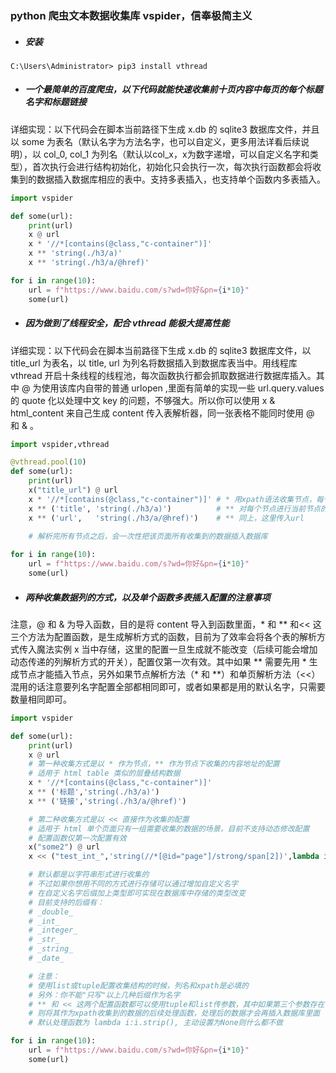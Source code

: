 ﻿### python 爬虫文本数据收集库 vspider，信奉极简主义

- ##### 安装
```
C:\Users\Administrator> pip3 install vthread
```
- ##### 一个最简单的百度爬虫，以下代码就能快速收集前十页内容中每页的每个标题名字和标题链接
详细实现：以下代码会在脚本当前路径下生成 x.db 的 sqlite3 数据库文件，并且以 some 为表名（默认名字为方法名字，也可以自定义，更多用法详看后续说明），以 col_0, col_1 为列名（默认以col_x，x为数字递增，可以自定义名字和类型），首次执行会进行结构初始化，初始化只会执行一次，每次执行函数都会将收集到的数据插入数据库相应的表中。支持多表插入，也支持单个函数内多表插入。

```python
import vspider

def some(url):
    print(url)
    x @ url
    x * '//*[contains(@class,"c-container")]'
    x ** 'string(./h3/a)'
    x ** 'string(./h3/a/@href)'

for i in range(10):
    url = f"https://www.baidu.com/s?wd=你好&pn={i*10}"
    some(url)
```
- ##### 因为做到了线程安全，配合 vthread 能极大提高性能
详细实现：以下代码会在脚本当前路径下生成 x.db 的 sqlite3 数据库文件，以 title_url 为表名，以 title, url 为列名将数据插入到数据库表当中。用线程库 vthread 开启十条线程的线程池，每次函数执行都会抓取数据进行数据库插入。其中 @ 为使用该库内自带的普通 urlopen ,里面有简单的实现一些 url.query.values 的 quote 化以处理中文 key 的问题，不够强大。所以你可以使用 x & html_content 来自己生成 content 传入表解析器，同一张表格不能同时使用 @ 和 & 。

```python
import vspider,vthread

@vthread.pool(10)
def some(url):
    print(url)
    x("title_url") @ url
    x * '//*[contains(@class,"c-container")]' # * 用xpath语法收集节点，每个节点将会传递给下一级处理
    x ** ('title', 'string(./h3/a)')          # ** 对每个节点进行当前节点的xpath解析，传入title列
    x ** ('url',   'string(./h3/a/@href)')    # ** 同上，这里传入url
    
    # 解析完所有节点之后，会一次性把该页面所有收集到的数据插入数据库

for i in range(10):
    url = f"https://www.baidu.com/s?wd=你好&pn={i*10}"
    some(url)
```

- ##### 两种收集数据列的方式，以及单个函数多表插入配置的注意事项
注意，@ 和 & 为导入函数，目的是将 content 导入到函数里面，\* 和 \*\* 和<< 这三个方法为配置函数，是生成解析方式的函数，目前为了效率会将各个表的解析方式传入魔法实例 x 当中存储，这里的配置一旦生成就不能改变（后续可能会增加动态传递的列解析方式的开关），配置仅第一次有效。其中如果 \*\* 需要先用 \* 生成节点才能插入节点，另外如果节点解析方法（\* 和 \*\*）和单页解析方法（<<）混用的话注意要列名字配置全部都相同即可，或者如果都是用的默认名字，只需要数量相同即可。

```python
import vspider

def some(url):
    print(url)
    x @ url
    # 第一种收集方式是以 * 作为节点，** 作为节点下收集的内容地址的配置
    # 适用于 html table 类似的层叠结构数据
    x * '//*[contains(@class,"c-container")]'
    x ** ('标题','string(./h3/a)')
    x ** ('链接','string(./h3/a/@href)')

    # 第二种收集方式是以 << 直接作为收集的配置
    # 适用于 html 单个页面只有一组需要收集的数据的场景，目前不支持动态修改配置
    # 配置函数仅第一次配置有效
    x("some2") @ url
    x << ("test_int_",'string(//*[@id="page"]/strong/span[2])',lambda i:i.strip()[:20])

    # 默认都是以字符串形式进行收集的
    # 不过如果你想用不同的方式进行存储可以通过增加自定义名字
    # 在自定义名字后缀加上类型即可实现在数据库中存储的类型改变
    # 目前支持的后缀有：
    # _double_
    # _int_
    # _integer_
    # _str_
    # _string_
    # _date_

    # 注意：
    # 使用list或tuple配置收集结构的时候，列名和xpath是必填的
    # 另外：你不能"只写"以上几种后缀作为名字
    # ** 和 << 这两个配置函数都可以使用tuple和list传参数，其中如果第三个参数存在
    # 则将其作为xpath收集到的数据的后续处理函数，处理后的数据才会再插入数据库里面
    # 默认处理函数为 lambda i:i.strip(), 主动设置为None则什么都不做

for i in range(10):
    url = f"https://www.baidu.com/s?wd=你好&pn={i*10}"
    some(url)
```




